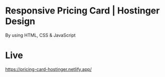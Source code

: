 # Responsive Pricing Card | Hostinger Design
By using HTML, CSS & JavaScript

# Live
https://pricing-card-hostinger.netlify.app/
